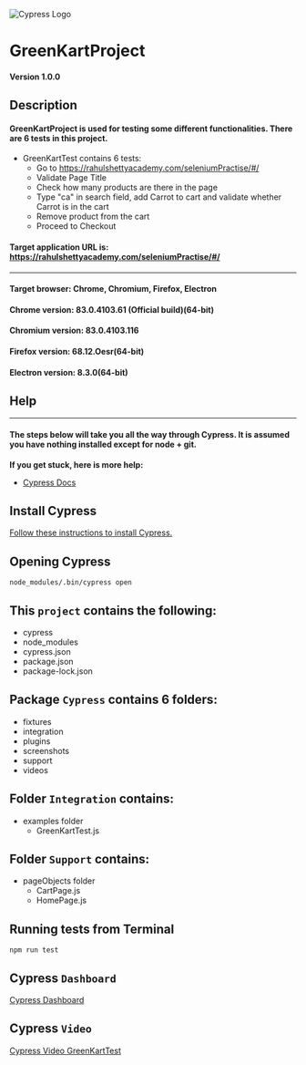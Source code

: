 ![Cypress Logo](https://www.cypress.io/static/cypress-io-logo-social-share-8fb8a1db3cdc0b289fad927694ecb415.png)
# GreenKartProject
#### Version 1.0.0

## Description
#### GreenKartProject is used for testing some different functionalities. There are 6 tests in this project.

* GreenKartTest contains 6 tests:
    * Go to https://rahulshettyacademy.com/seleniumPractise/#/
    * Validate Page Title
    * Check how many products are there in the page
    * Type "ca" in search field, add Carrot to cart and validate whether Carrot is in the cart
    * Remove product from the cart
    * Proceed to Checkout

#### Target application URL is: https://rahulshettyacademy.com/seleniumPractise/#/
---
#### Target browser: Chrome, Chromium, Firefox, Electron
#### Chrome version: 83.0.4103.61 (Official build)(64-bit)
#### Chromium version: 83.0.4103.116 
#### Firefox version: 68.12.Oesr(64-bit)
#### Electron version: 8.3.0(64-bit)

## Help
---

#### The steps below will take you all the way through Cypress. It is assumed you have nothing installed except for node + git.

**If you get stuck, here is more help:**

* [Cypress Docs](https://docs.cypress.io/guides/overview/why-cypress.html#Running-tests "Cypress documentation")

## Install Cypress

[Follow these instructions to install Cypress.](https://docs.cypress.io/guides/getting-started/installing-cypress.html#System-requirements "Installing Cypress")

## Opening Cypress

`node_modules/.bin/cypress open`

## This `project` contains the following:
* cypress
* node_modules
* cypress.json
* package.json
* package-lock.json

## Package `Cypress` contains 6 folders:
* fixtures
* integration
* plugins
* screenshots
* support
* videos 

## Folder `Integration` contains:
* examples folder
    * GreenKartTest.js

## Folder `Support` contains:
* pageObjects folder
    * CartPage.js
    * HomePage.js

## Running tests from Terminal

`npm run test`

## Cypress `Dashboard`
[Cypress Dashboard](https://dashboard.cypress.io/projects/xn94cb/runs/1/specs)

## Cypress `Video`
[Cypress Video  GreenKartTest](https://dashboard.cypress.io/projects/xn94cb/runs/1/specs/a74983f6-a23c-4959-b7a2-aaca2d448d69/video)


